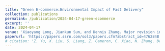 ```yaml
---
title: "Green E-commerce:Environmental Impact of Fast Delivery"
collection: publications
permalink: /publication/2024-04-17-green-ecommerce
excerpt: ''
date: 2024-04-17
venue: 'Xiaoyang Long, Jiankun Sun, and Dennis Zhang. Major revision in Management Science'
paperurl: 'https://papers.ssrn.com/sol3/papers.cfm?abstract_id=4762848'
# citation: 'Z. Yu, X. Liu, S. Liang, Z. Cameron, C. Xiao, N. Zhang. Don’t Listen To Me: Understanding and Exploring Jailbreak Prompts of Large Language Models. In Proceedings of the 33rd USENIX Security Symposium 2024. USENIX Association.'
---
```



<!-- [Download paper here](https://zh1yu4nyu.github.io/files/ZhiyuanYu_CCS23_AntiFake.pdf) -->

<!-- Recommended citation: Z. Yu, X. Liu, S. Liang, Z. Cameron, C. Xiao, N. Zhang. Don’t Listen To Me: Understanding and Exploring Jailbreak Prompts of Large Language Models. In Proceedings of the 33rd USENIX Security Symposium 2024. USENIX Association. -->